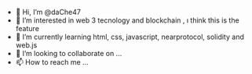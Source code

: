 - 👋 Hi, I’m @daChe47
- 👀 I’m interested in web 3 tecnology and blockchain , ı think this is the feature
- 🌱 I’m currently learning html, css, javascript, nearprotocol, solidity and web.js
- 💞️ I’m looking to collaborate on ...
- 📫 How to reach me ...

<!---
daChe47/daChe47 is a ✨ special ✨ repository because its `README.md` (this file) appears on your GitHub profile.
You can click the Preview link to take a look at your changes.
--->
